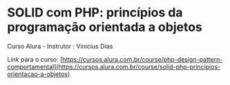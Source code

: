 # SOLID com PHP: princípios da programação orientada a objetos

Curso Alura - Instrutor : Vinicius Dias

Link para o curso: [https://cursos.alura.com.br/course/php-design-pattern-comportamental](https://cursos.alura.com.br/course/solid-php-principios-orientacao-a-objetos)

